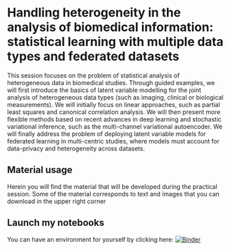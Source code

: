 # Handling heterogeneity in the analysis of biomedical information: statistical learning with multiple data types and federated datasets
	
This session focuses on the problem of statistical analysis of heterogeneous data in biomedical studies. Through guided examples, we will first introduce the basics of latent variable modelling for the joint analysis of heterogeneous data types (such as imaging, clinical or biological measurements). We will initially focus on linear approaches, such as partial least squares and canonical correlation analysis. We will then present more flexible methods based on recent advances in deep learning and stochastic variational inference, such as the multi-channel variational autoencoder. We will finally address the problem of deploying latent variable models for federated learning in multi-centric studies, where models must account for data-privacy and heterogeneity across datasets.

## Material usage

Herein you will find the material that will be developed during the practical session. Some of the material corresponds to text and images that you can download in the upper right corner <i class="fas fa-download"></i> 



## Launch my notebooks

You can have an environment for yourself by clicking here: [![Binder](https://mybinder.org/badge_logo.svg)](http://bit.ly/3iahdfl)

